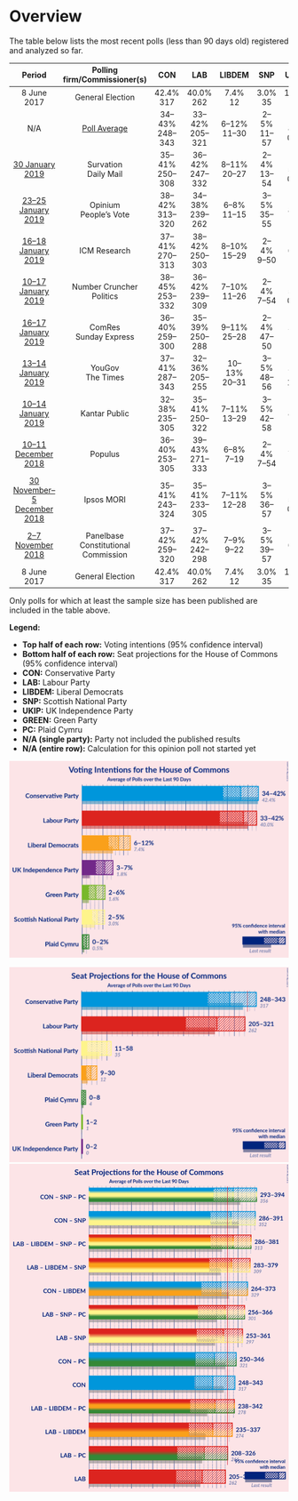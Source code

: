 # Overview

The table below lists the most recent polls (less than 90 days old) registered and analyzed so far.

| Period     | Polling firm/Commissioner(s) | CON | LAB | LIBDEM | SNP | UKIP | GREEN | PC |
|:----------:|:----------------------------:|:--:|:--:|:--:|:--:|:--:|:--:|:--:|
| 8 June 2017 | General Election | 42.4% <br> 317 | 40.0% <br> 262 | 7.4% <br> 12 | 3.0% <br> 35 | 1.8% <br> 0 | 1.6% <br> 1 | 0.5% <br> 4 |
| N/A | [Poll Average](average.html) | 34–43% <br> 248–343 | 33–42% <br> 205–321 | 6–12% <br> 11–30 | 2–5% <br> 11–57 | 3–8% <br> 0–2 | 2–6% <br> 1–2 | 0–2% <br> 0–8 |
| [30 January 2019](2019-01-30-Survation.html) | Survation <br> Daily Mail | 35–41% <br> 250–308 | 36–42% <br> 247–332 | 8–11% <br> 20–27 | 2–4% <br> 13–54 | 3–5% <br> 0–1 | 1–3% <br> 1 | N/A <br> N/A |
| [23–25 January 2019](2019-01-25-Opinium.html) | Opinium <br> People’s Vote | 38–42% <br> 313–320 | 34–38% <br> 239–262 | 6–8% <br> 11–15 | 3–5% <br> 35–55 | 6–8% <br> 1 | 3–5% <br> 1–2 | 1–2% <br> 4–5 |
| [16–18 January 2019](2019-01-18-ICMResearch.html) | ICM Research | 37–41% <br> 270–313 | 38–42% <br> 250–303 | 8–10% <br> 15–29 | 2–4% <br> 9–50 | 4–6% <br> 1 | 2–4% <br> 1 | 0–1% <br> 0–4 |
| [10–17 January 2019](2019-01-17-NumberCruncherPolitics.html) | Number Cruncher Politics | 38–45% <br> 253–332 | 36–42% <br> 239–309 | 7–10% <br> 11–26 | 2–4% <br> 7–54 | 3–5% <br> 0–1 | 1–3% <br> 1 | 1–2% <br> 1–14 |
| [16–17 January 2019](2019-01-17-ComRes.html) | ComRes <br> Sunday Express | 36–40% <br> 259–300 | 35–39% <br> 250–288 | 9–11% <br> 25–28 | 2–4% <br> 47–50 | 5–7% <br> 1 | 2–4% <br> 1 | 1–2% <br> 5–8 |
| [13–14 January 2019](2019-01-14-YouGov.html) | YouGov <br> The Times | 37–41% <br> 287–343 | 32–36% <br> 205–255 | 10–13% <br> 20–31 | 3–5% <br> 48–56 | 5–7% <br> 1–2 | 3–5% <br> 1 | 0–1% <br> 2–8 |
| [10–14 January 2019](2019-01-14-KantarPublic.html) | Kantar Public | 32–38% <br> 235–305 | 35–41% <br> 250–322 | 7–11% <br> 13–29 | 3–5% <br> 42–58 | 5–8% <br> 1 | 3–5% <br> 1–2 | 1–2% <br> 2–10 |
| [10–11 December 2018](2018-12-11-Populus.html) | Populus | 36–40% <br> 253–305 | 39–43% <br> 271–333 | 6–8% <br> 7–19 | 2–4% <br> 7–54 | 5–7% <br> 1 | 2–4% <br> 1 | 1–2% <br> 4–8 |
| [30 November–5 December 2018](2018-12-05-IpsosMORI.html) | Ipsos MORI | 35–41% <br> 243–324 | 35–41% <br> 233–305 | 7–11% <br> 12–28 | 3–5% <br> 36–57 | 3–5% <br> 0–1 | 4–6% <br> 1–3 | 1–2% <br> 3–8 |
| [2–7 November 2018](2018-11-07-Panelbase.html) | Panelbase <br> Constitutional Commission | 37–42% <br> 259–320 | 37–42% <br> 242–298 | 7–9% <br> 9–22 | 3–5% <br> 39–57 | 4–6% <br> 1 | 2–4% <br> 1 | 1–2% <br> 4–8 |
| 8 June 2017 | General Election | 42.4% <br> 317 | 40.0% <br> 262 | 7.4% <br> 12 | 3.0% <br> 35 | 1.8% <br> 0 | 1.6% <br> 1 | 0.5% <br> 4 |

Only polls for which at least the sample size has been published are included in the table above.

**Legend:**
+ **Top half of each row:** Voting intentions (95% confidence interval)
+ **Bottom half of each row:** Seat projections for the House of Commons (95% confidence interval)
+ **CON:** Conservative Party
+ **LAB:** Labour Party
+ **LIBDEM:** Liberal Democrats
+ **SNP:** Scottish National Party
+ **UKIP:** UK Independence Party
+ **GREEN:** Green Party
+ **PC:** Plaid Cymru
+ **N/A (single party):** Party not included the published results
+ **N/A (entire row):** Calculation for this opinion poll not started yet


![Graph with voting intentions not yet produced](average.png "Voting Intentions")

![Graph with seats not yet produced](average-seats.png "Seats")
![Graph with coalitions seats not yet produced](average-coalitions-seats.png "Coalitions Seats")
